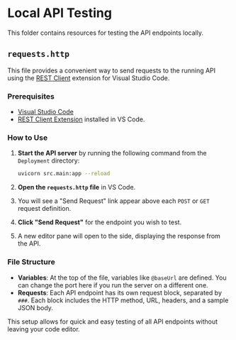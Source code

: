 # Local API Testing

This folder contains resources for testing the API endpoints locally.

## `requests.http`

This file provides a convenient way to send requests to the running API using the [REST Client](https://marketplace.visualstudio.com/items?itemName=humao.rest-client) extension for Visual Studio Code.

### Prerequisites

-   [Visual Studio Code](https://code.visualstudio.com/)
-   [REST Client Extension](https://marketplace.visualstudio.com/items?itemName=humao.rest-client) installed in VS Code.

### How to Use

1.  **Start the API server** by running the following command from the `Deployment` directory:
    ```bash
    uvicorn src.main:app --reload
    ```

2.  **Open the `requests.http` file** in VS Code.

3.  You will see a "Send Request" link appear above each `POST` or `GET` request definition.

4.  **Click "Send Request"** for the endpoint you wish to test.

5.  A new editor pane will open to the side, displaying the response from the API.

### File Structure

-   **Variables**: At the top of the file, variables like `@baseUrl` are defined. You can change the port here if you run the server on a different one.
-   **Requests**: Each API endpoint has its own request block, separated by `###`. Each block includes the HTTP method, URL, headers, and a sample JSON body.

This setup allows for quick and easy testing of all API endpoints without leaving your code editor.
